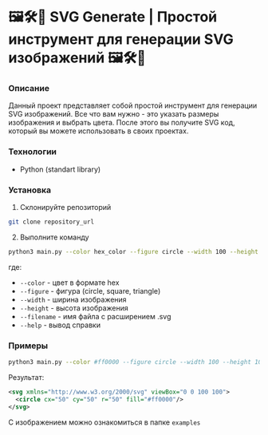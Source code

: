 # 🖼🛠🌟 SVG Generate | Простой инструмент для генерации SVG изображений 🖼🛠🌟
### Описание
Данный проект представляет собой простой инструмент для генерации SVG изображений.
Все что вам нужно - это указать размеры изображения и выбрать цвета. 
После этого вы получите SVG код, который вы можете использовать в своих проектах.
### Технологии
* Python (standart library)
### Установка
1. Склонируйте репозиторий

```bash
git clone repository_url
```

2. Выполните команду

```bash
python3 main.py --color hex_color --figure circle --width 100 --height 100 --filename output.svg
```
где:
* `--color` - цвет в формате hex
* `--figure` - фигура (circle, square, triangle)
* `--width` - ширина изображения
* `--height` - высота изображения
* `--filename` - имя файла c расширением .svg
* `--help` - вывод справки

### Примеры
```bash
python3 main.py --color #ff0000 --figure circle --width 100 --height 100 --filename output.svg
```
Результат:
```svg
<svg xmlns="http://www.w3.org/2000/svg" viewBox="0 0 100 100">
  <circle cx="50" cy="50" r="50" fill="#ff0000"/>  
</svg>
```
С изображением можно ознакомиться в папке `examples`

